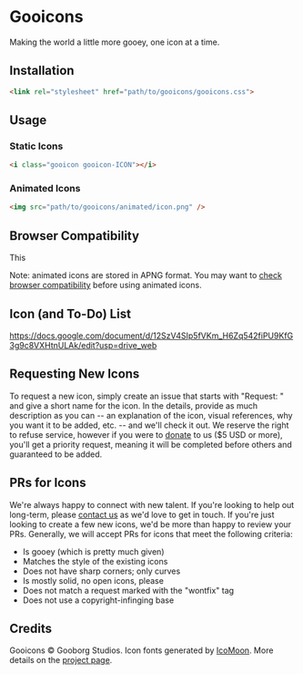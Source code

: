 # Gooicons
Making the world a little more gooey, one icon at a time.

## Installation

```html
<link rel="stylesheet" href="path/to/gooicons/gooicons.css">
```

## Usage

### Static Icons

```html
<i class="gooicon gooicon-ICON"></i>
```

### Animated Icons

```html
<img src="path/to/gooicons/animated/icon.png" />
```

## Browser Compatibility

This 

Note: animated icons are stored in APNG format.  You may want to [check browser compatibility](https://caniuse.com/apng) before using animated icons.

## Icon (and To-Do) List
https://docs.google.com/document/d/12SzV4SIp5fVKm_H6Zq542fiPU9KfG3g9c8VXHtnULAk/edit?usp=drive_web

## Requesting New Icons
To request a new icon, simply create an issue that starts with "Request: " and give a short name for the icon.  In the details, provide as much description as you can -- an explanation of the icon, visual references, why you want it to be added, etc. -- and we'll check it out.  We reserve the right to refuse service, however if you were to [donate](https://paypal.me/GooborgStudios) to us ($5 USD or more), you'll get a priority request, meaning it will be completed before others and guaranteed to be added.

## PRs for Icons
We're always happy to connect with new talent. If you're looking to help out long-term, please [contact us](https://www.gooborg.com/contact) as we'd love to get in touch. If you're just looking to create a few new icons, we'd be more than happy to review your PRs. Generally, we will accept PRs for icons that meet the following criteria:
 - Is gooey (which is pretty much given)
 - Matches the style of the existing icons
 - Does not have sharp corners; only curves
 - Is mostly solid, no open icons, please
 - Does not match a request marked with the "wontfix" tag
 - Does not use a copyright-infinging base


## Credits

Gooicons © Gooborg Studios.
Icon fonts generated by [IcoMoon](https://icomoon.io).
More details on the [project page](https://www.gooborg.com/gooicons#credits).
